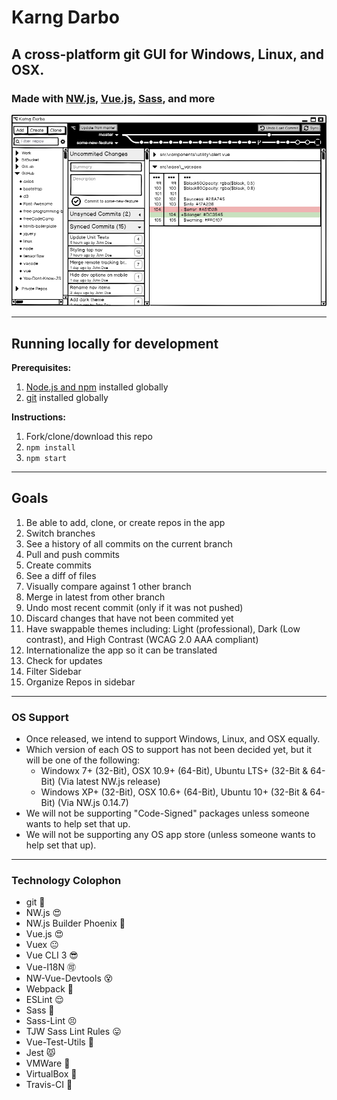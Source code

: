 # Karng Darbo

## A cross-platform git GUI for Windows, Linux, and OSX.

### Made with [NW.js](https://nwjs.io), [Vue.js](https://vuejs.org), [Sass](https://sass-lang.com), and more

![Karng Darbo mockup](assets/karng-darbo.png)

* * *

## Running locally for development

**Prerequisites:**

1. [Node.js and npm](http://nodejs.org) installed globally
1. [git](https://git-scm.com) installed globally

**Instructions:**

1. Fork/clone/download this repo
1. `npm install`
1. `npm start`

* * *

## Goals

1. Be able to add, clone, or create repos in the app
1. Switch branches
1. See a history of all commits on the current branch
1. Pull and push commits
1. Create commits
1. See a diff of files
1. Visually compare against 1 other branch
1. Merge in latest from other branch
1. Undo most recent commit (only if it was not pushed)
1. Discard changes that have not been commited yet
1. Have swappable themes including: Light (professional), Dark (Low contrast), and High Contrast (WCAG 2.0 AAA compliant)
1. Internationalize the app so it can be translated
1. Check for updates
1. Filter Sidebar
1. Organize Repos in sidebar

* * *

### OS Support

* Once released, we intend to support Windows, Linux, and OSX equally.
* Which version of each OS to support has not been decided yet, but it will be one of the following:
  * Windowx 7+ (32-Bit), OSX 10.9+ (64-Bit), Ubuntu LTS+ (32-Bit & 64-Bit) (Via latest NW.js release)
  * Windows XP+ (32-Bit), OSX 10.6+ (64-Bit), Ubuntu 10+ (32-Bit & 64-Bit) (Via NW.js 0.14.7)
* We will not be supporting "Code-Signed" packages unless someone wants to help set that up.
* We will not be supporting any OS app store (unless someone wants to help set that up).

* * *

### Technology Colophon

* git :grimacing:
* NW.js :heart_eyes:
* NW.js Builder Phoenix :fallen_leaf:
* Vue.js :heart_eyes:
* Vuex :neutral_face:
* Vue CLI 3 :sunglasses:
* Vue-I18N :accept:
* NW-Vue-Devtools :dizzy_face:
* Webpack :fu:
* ESLint :relieved:
* Sass :sparkling_heart:
* Sass-Lint :persevere:
* TJW Sass Lint Rules :stuck_out_tongue:
* Vue-Test-Utils :speak_no_evil:
* Jest :pouting_cat:
* VMWare :elephant:
* VirtualBox :wine_glass:
* Travis-CI :rainbow:
